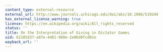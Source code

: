 ```yaml
---
content_type: external-resource
external_url: http://www.journals.uchicago.edu/doi/abs/10.1086/519249
has_external_license_warning: true
license: https://en.wikipedia.org/wiki/All_rights_reserved
status: ''
title: On the Interpretation of Giving in Dictator Games
uid: 62105d37-a87e-4481-960e-2e06d0fcd01e
wayback_url: ''
---
```

